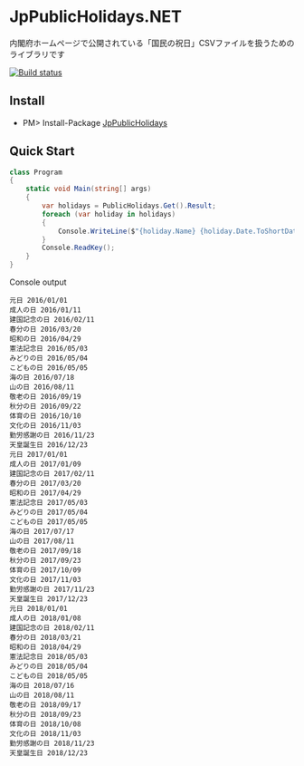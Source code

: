 # JpPublicHolidays.NET
内閣府ホームページで公開されている「国民の祝日」CSVファイルを扱うためのライブラリです

[![Build status](https://ci.appveyor.com/api/projects/status/nkdp4cwcnn8ofe0i?svg=true)](https://ci.appveyor.com/project/kiyoaki/jppublicholidays-net)

Install
---
* PM> Install-Package [JpPublicHolidays](https://www.nuget.org/packages/JpPublicHolidays/)

Quick Start
---
```csharp
class Program
{
    static void Main(string[] args)
    {
        var holidays = PublicHolidays.Get().Result;
        foreach (var holiday in holidays)
        {
            Console.WriteLine($"{holiday.Name} {holiday.Date.ToShortDateString()}");
        }
        Console.ReadKey();
    }
}
```
Console output
```
元日 2016/01/01
成人の日 2016/01/11
建国記念の日 2016/02/11
春分の日 2016/03/20
昭和の日 2016/04/29
憲法記念日 2016/05/03
みどりの日 2016/05/04
こどもの日 2016/05/05
海の日 2016/07/18
山の日 2016/08/11
敬老の日 2016/09/19
秋分の日 2016/09/22
体育の日 2016/10/10
文化の日 2016/11/03
勤労感謝の日 2016/11/23
天皇誕生日 2016/12/23
元日 2017/01/01
成人の日 2017/01/09
建国記念の日 2017/02/11
春分の日 2017/03/20
昭和の日 2017/04/29
憲法記念日 2017/05/03
みどりの日 2017/05/04
こどもの日 2017/05/05
海の日 2017/07/17
山の日 2017/08/11
敬老の日 2017/09/18
秋分の日 2017/09/23
体育の日 2017/10/09
文化の日 2017/11/03
勤労感謝の日 2017/11/23
天皇誕生日 2017/12/23
元日 2018/01/01
成人の日 2018/01/08
建国記念の日 2018/02/11
春分の日 2018/03/21
昭和の日 2018/04/29
憲法記念日 2018/05/03
みどりの日 2018/05/04
こどもの日 2018/05/05
海の日 2018/07/16
山の日 2018/08/11
敬老の日 2018/09/17
秋分の日 2018/09/23
体育の日 2018/10/08
文化の日 2018/11/03
勤労感謝の日 2018/11/23
天皇誕生日 2018/12/23
```
